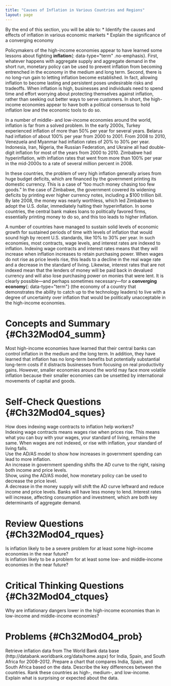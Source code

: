 ```yaml
---
title: "Causes of Inflation in Various Countries and Regions"
layout: page
---
```



<div data-type="abstract" markdown="1">
By the end of this section, you will be able to:
* Identify the causes and effects of inflation in various economic markets
* Explain the significance of a converging economy

</div>

Policymakers of the high-income economies appear to have learned some lessons about fighting **inflation**{: data-type="term" .no-emphasis}. First, whatever happens with aggregate supply and aggregate demand in the short run, monetary policy can be used to prevent inflation from becoming entrenched in the economy in the medium and long term. Second, there is no long-run gain to letting inflation become established. In fact, allowing inflation to become lasting and persistent poses undesirable risks and tradeoffs. When inflation is high, businesses and individuals need to spend time and effort worrying about protecting themselves against inflation, rather than seeking out better ways to serve customers. In short, the high-income economies appear to have both a political consensus to hold inflation low and the economic tools to do so.

In a number of middle- and low-income economies around the world, inflation is far from a solved problem. In the early 2000s, Turkey experienced inflation of more than 50% per year for several years. Belarus had inflation of about 100% per year from 2000 to 2001. From 2008 to 2010, Venezuela and Myanmar had inflation rates of 20% to 30% per year. Indonesia, Iran, Nigeria, the Russian Federation, and Ukraine all had double-digit inflation for most of the years from 2000 to 2010. Zimbabwe had hyperinflation, with inflation rates that went from more than 100% per year in the mid-2000s to a rate of several million percent in 2008.

In these countries, the problem of very high inflation generally arises from huge budget deficits, which are financed by the government printing its domestic currency. This is a case of “too much money chasing too few goods.” In the case of Zimbabwe, the government covered its widening deficits by printing ever higher currency notes, including a $100 trillion bill. By late 2008, the money was nearly worthless, which led Zimbabwe to adopt the U.S. dollar, immediately halting their hyperinflation. In some countries, the central bank makes loans to politically favored firms, essentially printing money to do so, and this too leads to higher inflation.

A number of countries have managed to sustain solid levels of economic growth for sustained periods of time with levels of inflation that would sound high by recent U.S. standards, like 10% to 30% per year. In such economies, most contracts, wage levels, and interest rates are indexed to inflation. Indexing wage contracts and interest rates means that they will increase when inflation increases to retain purchasing power. When wages do not rise as price levels rise, this leads to a decline in the real wage rate and a decrease in the standard of living. Likewise, interest rates that are not indexed mean that the lenders of money will be paid back in devalued currency and will also lose purchasing power on monies that were lent. It is clearly possible—and perhaps sometimes necessary—for a **converging economy**{: data-type="term"} (the economy of a country that demonstrates the ability to catch up to the technology leaders) to live with a degree of uncertainty over inflation that would be politically unacceptable in the high-income economies.

#  Concepts and Summary   {#Ch32Mod04_summ}

Most high-income economies have learned that their central banks can control inflation in the medium and the long term. In addition, they have learned that inflation has no long-term benefits but potentially substantial long-term costs if it distracts businesses from focusing on real productivity gains. However, smaller economies around the world may face more volatile inflation because their smaller economies can be unsettled by international movements of capital and goods.

# Self-Check Questions   {#Ch32Mod04_sques}

<div data-type="exercise" id="Ch32Mod04_sques01">
<div data-type="problem" id="Ch32Mod04_sques01p" markdown="1">
How does indexing wage contracts to inflation help workers?

</div>
<div data-type="solution" id="Ch32Mod04_sques01s" markdown="1">
Indexing wage contracts means wages rise when prices rise. This means what you can buy with your wages, your standard of living, remains the same. When wages are not indexed, or rise with inflation, your standard of living falls.

</div>
</div>

<div data-type="exercise" id="Ch32Mod04_sques02">
<div data-type="problem" id="Ch32Mod04_sques02p" markdown="1">
Use the AD/AS model to show how increases in government spending can lead to more inflation.

</div>
<div data-type="solution" id="Ch32Mod04_sques02s" markdown="1">
An increase in government spending shifts the AD curve to the right, raising both income and price levels.

</div>
</div>

<div data-type="exercise" id="Ch32Mod04_sques03">
<div data-type="problem" id="Ch32Mod04_sques03p" markdown="1">
Show, using the AD/AS model, how monetary policy can be used to decrease the price level.

</div>
<div data-type="solution" id="Ch32Mod04_sques03s" markdown="1">
A decrease in the money supply will shift the AD curve leftward and reduce income and price levels. Banks will have less money to lend. Interest rates will increase, affecting consumption and investment, which are both key determinants of aggregate demand.

</div>
</div>

# Review Questions   {#Ch32Mod04_rques}

<div data-type="exercise" id="Ch32Mod04_rques01">
<div data-type="problem" id="Ch32Mod04_rques01p" markdown="1">
Is inflation likely to be a severe problem for at least some high-income economies in the near future?

</div>
</div>

<div data-type="exercise" id="Ch32Mod04_rques02">
<div data-type="problem" id="Ch32Mod04_rques02p" markdown="1">
Is inflation likely to be a problem for at least some low- and middle-income economies in the near future?

</div>
</div>

# Critical Thinking Questions   {#Ch32Mod04_ctques}

<div data-type="exercise" id="Ch32Mod04_ctques01">
<div data-type="problem" id="Ch32Mod04_ctques01p" markdown="1">
Why are inflationary dangers lower in the high-income economies than in low-income and middle-income economies?

</div>
</div>

# Problems   {#Ch32Mod04_prob}

<div data-type="exercise" id="Ch32Mod04_prob01">
<div data-type="problem" id="Ch32Mod04_prob01p" markdown="1">
Retrieve inflation data from The World Bank data base (http://databank.worldbank.org/data/home.aspx) for India, Spain, and South Africa for 2008–2012. Prepare a chart that compares India, Spain, and South Africa based on the data. Describe the key differences between the countries. Rank these countries as high-, medium-, and low-income. Explain what is surprising or expected about the data.

</div>
</div>

